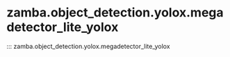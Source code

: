 # zamba.object_detection.yolox.megadetector_lite_yolox

::: zamba.object_detection.yolox.megadetector_lite_yolox
